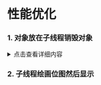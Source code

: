 # 性能优化
### 1. 对象放在子线程销毁对象
 <details>
  <summary>点击查看详细内容</summary>

```  	
self.person=[Person new];
Person *p2 = self.person;
self.person=nil;
dispatch_async(queue, ^{
	[p2 class];
});
```
</details>

### 2. 子线程绘画位图然后显示

